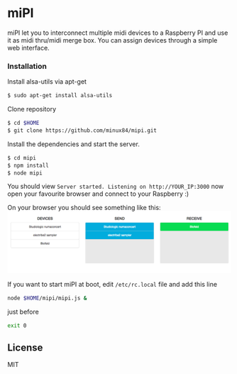 # miPI

miPI let you to interconnect multiple midi devices to a Raspberry PI and use it as midi thru/midi merge box. You can assign devices through a simple web interface.

### Installation

Install alsa-utils via apt-get
```sh
$ sudo apt-get install alsa-utils
```

Clone repository 
```sh
$ cd $HOME
$ git clone https://github.com/minux84/mipi.git
```

Install the dependencies and start the server.

```sh
$ cd mipi
$ npm install
$ node mipi
```

You should view ```Server started. Listening on http://YOUR_IP:3000``` now open your favourite browser and connect to your Raspberry :) 

On your browser you should see something like this:
![miPI](https://github.com/minux84/mipi/blob/master/screenshot.png?raw=true)

If you want to start miPI at boot, edit ```/etc/rc.local``` file and add this line
```sh
node $HOME/mipi/mipi.js &
```
just before 
```sh
exit 0
```

License
----
MIT
